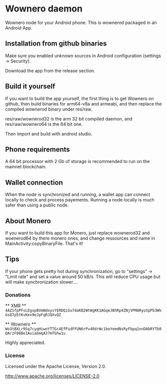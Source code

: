 # Wownero daemon

Wownero node for your Android phone. This is wownerod packaged in an Android App.


## Installation from github binaries

Make sure you enabled unknown sources in Android configuration (settings -> Security).

Download the app from the release section.



## Build it yourself

If you want to build the app yourself, the first thing is to get Wownero on github, then build binaries for arm64-v8a and armeabi, and then replace the compiled wownerod binary under res/raw.

res/raw/wownerod32 is the arm 32 bit compiled daemon, and res/raw/wownero64 is the 64 bit one.

Then import and build with android studio.  



## Phone requirements
A 64 bit processor with 2 Gb of storage is recommended to run on the mainnet blockchain.


## Wallet connection
When the node is synchronized and running, a wallet app can connect locally to check and process payements.
Running a node locally is much safer than using a public node.  


## About Monero
If you want to build this app for Monero, just replace wownerod32 and woenerod64 by there monero ones, and change ressources and name in MainActivity:copyBinaryFile. That's it!

## Tips
If your phone gets pretty hot during synchronization, go to "settings" -> "Limit rate" and set a value around 50 kB/s. This will reduce CPU usage but will make synchronization slower....  


### Donations

** XMR **    `4AZSfpPFsLEgxpBVmNdoysYERDQiGu7daKB2WtWgKK1AGqeJBhRp4ZNjVPMARyoSpPb3WkGsQ7p5tKvKex9eJpFqRJQXvQZ`

** Wownero **   `Wo3tBXLr9Sq7cyqHiwoYTTGc4EfPidFFUN6rPv4RdrWc1boYemdNsRyFbpq1nnDAbRYTb8QArzF86Be1AuiabmqA37mTGhw1u`

Highly appreciated.  


### License

Licensed under the Apache License, Version 2.0.

http://www.apache.org/licenses/LICENSE-2.0
